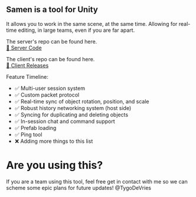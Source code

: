 ## Samen is a tool for Unity
It allows you to work in the same scene, at the same time. Allowing for real-time editing, in large teams, even if you are far apart. 
  
The server's repo can be found here.   
[🔗 Server Code](https://github.com/Samen-Unity/samen-host)

The client's repo can be found here.   
[🔗 Client Releases](https://github.com/Samen-Unity/samen-sample/releases)

Feature Timeline:
- ✅ Multi-user session system
- ✅ Custom packet protocol
- ✅ Real-time sync of object rotation, position, and scale
- ✅ Robust history networking system (host side)
- ✅ Syncing for duplicating and deleting objects
- ✅ In-session chat and command support
- ✅ Prefab loading
- ✅ Ping tool
- ❌ Adding more things to this list

# Are you using this?
If you are a team using this tool, feel free get in contact with me so we can scheme some epic plans for future updates!
@TygoDeVries
